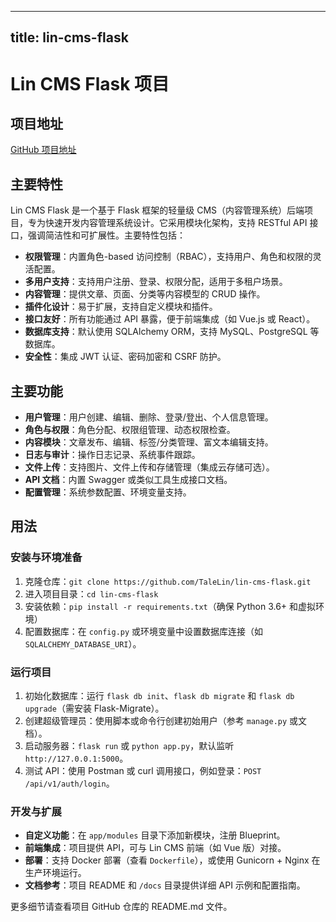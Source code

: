 
---
title: lin-cms-flask
---

# Lin CMS Flask 项目

## 项目地址
[GitHub 项目地址](https://github.com/TaleLin/lin-cms-flask)

## 主要特性
Lin CMS Flask 是一个基于 Flask 框架的轻量级 CMS（内容管理系统）后端项目，专为快速开发内容管理系统设计。它采用模块化架构，支持 RESTful API 接口，强调简洁性和可扩展性。主要特性包括：
- **权限管理**：内置角色-based 访问控制（RBAC），支持用户、角色和权限的灵活配置。
- **多用户支持**：支持用户注册、登录、权限分配，适用于多租户场景。
- **内容管理**：提供文章、页面、分类等内容模型的 CRUD 操作。
- **插件化设计**：易于扩展，支持自定义模块和插件。
- **接口友好**：所有功能通过 API 暴露，便于前端集成（如 Vue.js 或 React）。
- **数据库支持**：默认使用 SQLAlchemy ORM，支持 MySQL、PostgreSQL 等数据库。
- **安全性**：集成 JWT 认证、密码加密和 CSRF 防护。

## 主要功能
- **用户管理**：用户创建、编辑、删除、登录/登出、个人信息管理。
- **角色与权限**：角色分配、权限组管理、动态权限检查。
- **内容模块**：文章发布、编辑、标签/分类管理、富文本编辑支持。
- **日志与审计**：操作日志记录、系统事件跟踪。
- **文件上传**：支持图片、文件上传和存储管理（集成云存储可选）。
- **API 文档**：内置 Swagger 或类似工具生成接口文档。
- **配置管理**：系统参数配置、环境变量支持。

## 用法
### 安装与环境准备
1. 克隆仓库：`git clone https://github.com/TaleLin/lin-cms-flask.git`
2. 进入项目目录：`cd lin-cms-flask`
3. 安装依赖：`pip install -r requirements.txt`（确保 Python 3.6+ 和虚拟环境）
4. 配置数据库：在 `config.py` 或环境变量中设置数据库连接（如 `SQLALCHEMY_DATABASE_URI`）。

### 运行项目
1. 初始化数据库：运行 `flask db init`、`flask db migrate` 和 `flask db upgrade`（需安装 Flask-Migrate）。
2. 创建超级管理员：使用脚本或命令行创建初始用户（参考 `manage.py` 或文档）。
3. 启动服务器：`flask run` 或 `python app.py`，默认监听 `http://127.0.0.1:5000`。
4. 测试 API：使用 Postman 或 curl 调用接口，例如登录：`POST /api/v1/auth/login`。

### 开发与扩展
- **自定义功能**：在 `app/modules` 目录下添加新模块，注册 Blueprint。
- **前端集成**：项目提供 API，可与 Lin CMS 前端（如 Vue 版）对接。
- **部署**：支持 Docker 部署（查看 `Dockerfile`），或使用 Gunicorn + Nginx 在生产环境运行。
- **文档参考**：项目 README 和 `/docs` 目录提供详细 API 示例和配置指南。

更多细节请查看项目 GitHub 仓库的 README.md 文件。